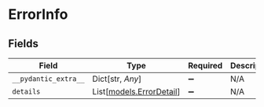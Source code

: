 # ErrorInfo


## Fields

| Field                                                | Type                                                 | Required                                             | Description                                          |
| ---------------------------------------------------- | ---------------------------------------------------- | ---------------------------------------------------- | ---------------------------------------------------- |
| `__pydantic_extra__`                                 | Dict[str, *Any*]                                     | :heavy_minus_sign:                                   | N/A                                                  |
| `details`                                            | List[[models.ErrorDetail](../models/errordetail.md)] | :heavy_minus_sign:                                   | N/A                                                  |